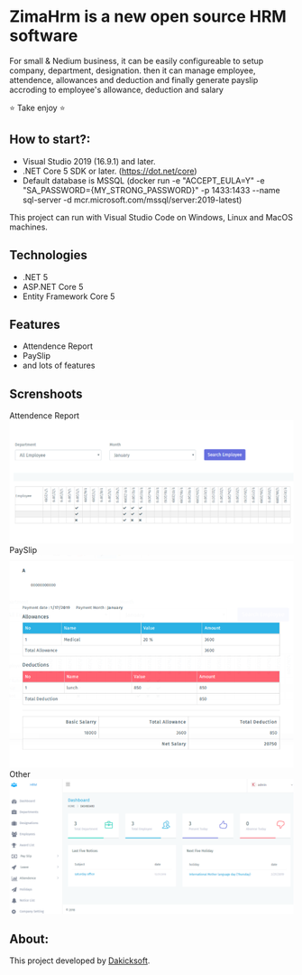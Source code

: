 # ZimaHrm is a new open source HRM software

For small & Nedium business, it can be easily configureable to setup company, department, designation. then it can manage employee, attendence, allowances and deduction and finally generate payslip accroding to employee's allowance, deduction and salary


:star: Take enjoy :star:

## How to start?:
- Visual Studio 2019 (16.9.1) and later.
- .NET Core 5 SDK or later. (https://dot.net/core)
- Default database is MSSQL (docker run -e "ACCEPT_EULA=Y" -e "SA_PASSWORD={MY_STRONG_PASSWORD}" -p 1433:1433 --name sql-server -d mcr.microsoft.com/mssql/server:2019-latest)


This project can run with Visual Studio Code on Windows, Linux and MacOS machines.

## Technologies

- .NET 5
- ASP.NET Core 5
- Entity Framework Core 5


## Features

- Attendence Report
- PaySlip
- and lots of features

## Screnshoots
Attendence Report<br/>
![Attendence Report](https://github.com/Dakicksoft/ZimaHrm/blob/0e5861932a05ccf8b37e5ca4abfc0825fd3fb3dd/ZimaHrm.Web/wwwroot/adminFront/img/att.png)
<br/>
PaySlip<br/>
![PaySlip](https://github.com/Dakicksoft/ZimaHrm/blob/0e5861932a05ccf8b37e5ca4abfc0825fd3fb3dd/ZimaHrm.Web/wwwroot/adminFront/img/payslipPNG.PNG)
<br/>
Other<br/>
![Other](https://github.com/Dakicksoft/ZimaHrm/blob/0e5861932a05ccf8b37e5ca4abfc0825fd3fb3dd/ZimaHrm.Web/wwwroot/adminFront/img/lots.PNG)
<br/>
## About:
This project developed by [Dakicksoft](https://dakicksoft.com).
